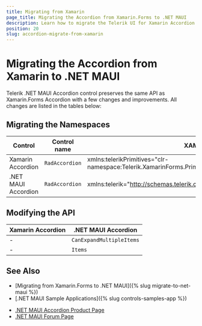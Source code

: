```yaml
---
title: Migrating from Xamarin
page_title: Migrating the Accordion from Xamarin.Forms to .NET MAUI
description: Learn how to migrate the Telerik UI for Xamarin Accordion to the Telerik UI for .NET MAUI framework by updating the namespaces and the incompatible NuGet packages
position: 20
slug: accordion-migrate-from-xamarin
---
```


# Migrating the Accordion from Xamarin to .NET MAUI

Telerik .NET MAUI Accordion control preserves the same API as Xamarin.Forms Accordion with a few changes and improvements. All changes are listed in the tables below:

## Migrating the Namespaces

| Control | Control name | XAML Namespcace | C# Namespace|
| --------------- | --------------- | --------------- | --------------- |
| Xamarin Accordion | `RadAccordion` | xmlns:telerikPrimitives="clr-namespace:Telerik.XamarinForms.Primitives;assembly=Telerik.XamarinForms.Primitives" | using Telerik.XamarinForms.Primitives; |
| .NET MAUI Accordion | `RadAccordion` | xmlns:telerik="http://schemas.telerik.com/2022/xaml/maui" | using Telerik.Maui.Controls; |

## Modifying the API

| Xamarin Accordion | .NET MAUI Accordion |
| ------------- | --------------- |
| - | `CanExpandMultipleItems` |
| - | `Items` |

## See Also

* [Migrating from Xamarin.Forms to .NET MAUI]({% slug migrate-to-net-maui %})
* [.NET MAUI Sample Applications]({% slug controls-samples-app %})
- [.NET MAUI Accordion Product Page](https://www.telerik.com/maui-ui/accordion)
- [.NET MAUI Forum Page](https://www.telerik.com/forums/maui?tagId=1853)
